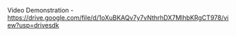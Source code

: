Video Demonstration - https://drive.google.com/file/d/1oXuBKAQv7y7vNthrhDX7MlhbKRgCT978/view?usp=drivesdk

